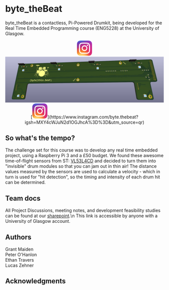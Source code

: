 # byte_theBeat
byte_theBeat is a contactless, Pi-Powered Drumkit, being developed for the Real Time Embedded Programming course (ENG5228) at the University of Glasgow.  
<p align="center">
 <a href="(https://www.instagram.com/byte.thebeat?igsh=MXY4cWJuN2d1OGJhcA%3D%3D&utm_source=qr)" target="blank" />
  <img src="./docs/Instagram_icon.png.webp" width="48" />
 </a>
<img src="./docs/ByteThisBeat.jpg" alt="Alt text" title="(byte)this.beat; PCB">
[<img src="./docs/Instagram_icon.png.webp" width="48"/>](https://www.instagram.com/byte.thebeat?igsh=MXY4cWJuN2d1OGJhcA%3D%3D&utm_source=qr)

## So what's the tempo?

The challenge set for this course was to develop any real time embedded project, using a Raspberry Pi 3 and a £50 budget.
We found these awesome time-of-flight sensors from ST: [VL53L4CD]([https://twitter.com/dompizzie](https://www.st.com/en/imaging-and-photonics-solutions/vl53l4cd.html)) and decided to turn them into "invisible" drum modules so that you can jam out in thin air!
The distance values measured by the sensors are used to calculate a velocity - which in turn is used for "hit detection", so the timing and intensity of each drum hit can be determined.

## Team docs

All Project Discussions, meeting notes, and development feasibility studies can be found at our [sharepoint](https://gla.sharepoint.com/:o:/s/ENG5228RTEP/Er4JzmCRMUZCnUjhNUSQIA8BrX5IVSQI6c456dHyLfZf0w?e=HDqj4z).\n
This link is accessible by anyone with a University of Glasgow account.

## Authors

Grant Maiden  
Peter O'Hanlon  
Ethan Travers  
Lucas Zehner  

## Acknowledgments

